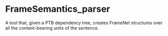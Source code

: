 # FrameSemantics_parser
A tool that, given a PTB dependency tree, creates FrameNet structures over all the content-bearing units of the sentence.
